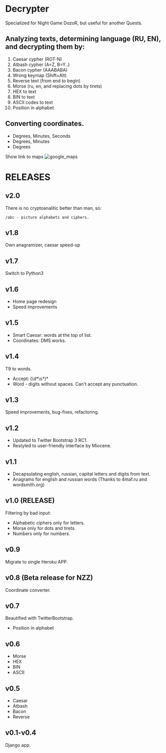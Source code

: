 Decrypter
===================

Specialized for Night Game DozoR, but useful for another Quests.


Analyzing texts, determining language (RU, EN), and decrypting them by:
-----------------------------------------------------------------------

1. Caesar cypher (ROT-N)
2. Atbash cypher (A=Z, B=Y..)
3. Bacon cypher (AAABABA)
4. Wrong keymap (Shift+Alt)
5. Reverse text (from end to begin)
6. Morse (ru, en, and replacing dots by tirets)
7. HEX to text
8. BIN to text
9. ASCII codes to text
10. Position in alphabet

Converting coordinates.
-----------------------

* Degrees, Minutes, Seconds
* Degrees, Minutes
* Degrees

Show link to maps ![google_maps](http://cms.cerritos.edu/uploads/CampusGuide/google-maps-icon-48x.png)



RELEASES
========

v2.0
----

There is no cryptoanalitic better than man, so:

    /abc - picture alphabets and ciphers.


v1.8
----

Own anagramizer, caesar speed-up


v1.7
----

Switch to Python3


v1.6
----

* Home page redesign
* Speed improvements

v1.5
----

- Smart Caesar: words at the top of list.
- Coordinates: DMS works.


v1.4
----

T9 to words.
- Accept: (\d*\s*)*
- Word - digits without spaces. Can't accept any punctuation.

v1.3
----

Speed improvements, bug-fixes, refactoring.

v1.2
----

- Updated to Twitter Bootstrap 3 RC1.
- Restyled to user-friendly interface by Miocene.

v1.1
----

* Decapsulating english, russian, capital letters and digits from text.
* Anagrams for english and russian words (Thanks to 4maf.ru and wordsmith.org)

v1.0 (RELEASE)
----

Filtering by bad input:

- Alphabetic ciphers only for letters.
- Morse only for dots and tirets.
- Numbers only for numbers.


v0.9
----

Migrate to single Heroku APP.

v0.8 (Beta release for NZZ)
----

Coordinate converter.

v0.7
----

Beautified with TwitterBootstrap.

+ Position in alphabet

v0.6
----

+ Morse
+ HEX
+ BIN
+ ASCII

v0.5
----

+ Caesar
+ Atbash
+ Bacon
+ Reverse

v0.1-v0.4
---------

Django app.
